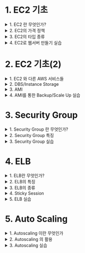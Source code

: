 
# 1. EC2 기초 

<details> <summary> 1. EC2 란 무엇인가? </summary>

## 1. EC2 란 무엇인가?

### 용어
- Elastic Compute Cloud 

### 정의
- Amazon Elastic Compush Cloud(EC2)는 안전하고 크기 조정이 가능한 컴퓨팅 파워를 클라우드에서 제공하는 웹 서비스이다.
- 개발자가 더 쉽게 웹 규모의 클라우드 컴퓨팅 작업을 할 수 있도록 설계되었다.
- Amazon EC2의 간단한 웹 서비스 인터페이스를 통해 간단하고 필요한 용량을 얻고 구성할 수 있다.
- 컴퓨팅 리소스에 대한 포괄적인 제어권을 제공하며, Amazon의 검증된 컴퓨팅 인프라에서 실행할 수 있다. 

### 특징
- 새로운 서버 인스턴스를 획득하고 부팅하는 데 필요한 시간을 단 몇 분으로 단축하므로 컴퓨팅 요구 사항의 변화에 따라 신속하게 용량을 확장하거나 축소할 수 있다.
- 실제 사용한 만큼만 요금을 지불하면 되므로, 컴퓨팅 비용이 절약된다.
- 개발자가 장애에 대한 복원력이 뛰어나고 일반적인 오류 상황에 영향을 받지 않는 애플리케이션을 구축할 수 있도록 도구를 제공한다.


</details>

<details> <summary> 2. EC2의 가격 정책 </summary>

## 2. EC2의 가격 정책

### On-Demand
- 실행하는 인스턴스에 따라 시간 또는 초당 컴퓨팅 파워로 측정된 가격을 지불
  - 약정은 필요 없음
  - 장기적인 수요 예측이 힘들거나 유연하게 EC2를 사용하고 싶을 때
  - 한번 써보고 싶을 때 

### Spot Instance
- 경매 형식으로 시장에 남는 인스턴스를 저렴하게 구매해서 쓰는  방식 
  - 최대 90%정도 저렴
  - 단 언제 도로 내주어야 할지 모름
  - 시작 종료가 자유롭거나 추가적인 컴퓨팅 파워가 필요한 경우 

### 예약 인스턴스(Reserved Instance-RI)
- 미리 일정 기간(1년~3년) 약정해서 쓰는 방식
  - 최대 75%까지 저렴 (On-Demand에 비해서)
  - 수요 예측이 확실할 때
  - 총 비용을 절감하기 위해 어느정도 기간의 약정이 가능한 사용자

### 전용 호스트(Dedicated)
- 실제 물리적인 서버를 임대하는 방식
  - 라이선스 이슈(Windows Server등)
  - 규정에 따라 필요한 경우 



</details>

<details> <summary> 3. EC2의 타입 종류 </summary>

## 3. EC2의 타입 종류

![image](https://user-images.githubusercontent.com/28394879/136486505-60bb1b4e-51f7-47c8-bbc6-681d39df87dd.png)


</details>

<details> <summary> 4. EC2로 웹서버 만들기 실습 </summary>

## 4. EC2로 웹서버 만들기 실습 

### EC2 만들기
- EC2 설정하기 -> AMI, 타입, 세부설정, 보안그룹, 키 발급
- 실행


**상세 방법**
1. aws 홈페이지 접속
2. 서비스 
3. EC2 
4. 인스턴스 시작 
5. Amazon Linux 2 AMI (HVM), SSD Volume Type(x86) 선택 
6. 프리티어 사용가능 선택, 다음: 인스턴스 세부 정보 구성 클릭 
7. 서브넷 설정 후 다음: 스토리지 추가 클릭
![image](https://user-images.githubusercontent.com/28394879/136487665-d746c5e5-c894-4719-83f1-cad9bfcdbacf.png)


8. 볼륨 유형 선택후 다음: 태그 추가 클릭
![image](https://user-images.githubusercontent.com/28394879/136487835-473944a6-53e6-4de0-9bb4-e68ba2aed85c.png)



9. 태그 설정 후 다음: 보안그룹 구성 클릭
![image](https://user-images.githubusercontent.com/28394879/136489136-a41f5e89-b804-4738-996d-9b83b250cc6d.png)

10. 보안그룹 설정 후 검토 및 시작 클릭
![image](https://user-images.githubusercontent.com/28394879/136489337-1289fbbb-23a4-47e1-80f9-b26b8778e540.png)


11. 범용(SSD)에서 부팅을 마그네틱을 이 인스턴스의 부트 볼륨으로 계속 사용 클릭 후 다음 
12. 시작하기 클릭
13. 새 키페어 다운로드 후 인스턴스 시작 
![image](https://user-images.githubusercontent.com/28394879/136489509-f63cd8c7-74a8-443f-abf7-e9625acb8d3d.png) 


### EC2에 접속
- Putty Gen을 통해 PPK파일 만들기
- Putty를 통해 접속하기
- FileZila를 통해 FTP 접속하기

```
chmod 400 lecture-test.pem
ssh -i "lecture-test.pem" ec2-user@ec2-{ip}.us-east-2.compute.amazonaws.com
```


### 웹서버 설치 및 구동
- Yum을 통해 아파치 설치
- Httpd 서비스 등록
- 새로운 인트로 페이지 생성

```
sudo -s
yum install httpd -y
service httpd start
chkconfig httpd on
cd /var/www/html
vi index.html
```

- index.html 파일 완성 후 http://{ip}/ 로 결과 확인



</details>



# 2. EC2 기초(2) 

<details> <summary> 1. EC2 와 다른 AWS 서비스들 </summary>

## 1. EC2 와 다른 AWS 서비스들

![image](https://user-images.githubusercontent.com/28394879/136922152-6d6d9a9b-6c72-476c-aecf-0f2f8e293f04.png)

</details>

<details> <summary> 2. DBS/Instance Storage </summary>

## 2. DBS/Instance Storage

### 용어 
- Elastic Block Store

### 정의 
- Amazon Elastic Block Store(EBS)는 AWS 클라우드의 Amazon EC2 인스턴스에 사용할 영구 블록 스토리지 볼륨을 제공한다.
- 각 Amazon EBS 볼륨은 가용 영역 내에 자동으로 뽁제되어 구성요소 장애로부터 보호해주고, 고가용성 및 내구성을 제공한다.
- Amazon EBS 볼륨은 워크로드 실행에 필요한 지연 시간이 잛고 일관된 성능을 제공한다.
- Amazon EBS를 사용하면 단 몇 분 내에 사용량을 많게 또는 적게 확장할 수 있으며, 프로비저닝한 부분에 대해서만 저렴한 비용을 지불한다.

![image](https://user-images.githubusercontent.com/28394879/136925202-f5785c89-9377-43ee-8fc2-45bbb47e424d.png)
- EBS Based: 반 영구적인 파일의 저장 가능
  - Snapshot 가능
  - 인스턴스 업그레이드 가능
  - STOP이 가능함
- Instance Store: 휘발성이나 빠른 방식
  - 빠르지만 저장이 필요 없는 경우
  - Stop이 불가능함 



</details>

<details> <summary> 3. AMI </summary>

## 3. AMI

### 용어
- Amazon Machine Image

### 정의
- Amazon 머신 이미지(AMI)는 인스턴스를 시작하는데 필요한 정보를 제공한다.
- 인스턴스를 시작할 때 AMI를 지정해야 한다.
- 동일한 구성의 인스턴스가 여러 개 필요할 때는 한 AMI에서 여러 인스턴스를 시작할 수 있다.
- 서로 다른 구성의 인스턴스가 필요할 때는 다양한 AMI를 사용하여 인스턴스를 시작하면 된다. 

### 특징

![image](https://user-images.githubusercontent.com/28394879/136926299-e8917a9f-404e-4a96-b485-c6722d608950.png)
- AMI는 다음을 포함한다
  - 1개 이상의 EBS 스냅샷 또는, 인스턴스 저장 지원 AMI의 경우, 인스턴스의 루트 볼륨에 대한 템플릿(예: 운영체제, 애플리케이션 서버, 애플리케이션)
  - AMI를 사용하여 인스턴스를 시작할 수 있는 AWS 계정을 제어하는 시작 권한
  - 시작될 때 인스턴스에 연결할 볼륨을 지정하는 블록 디바이스 매핑 




</details>

<details> <summary> 4. AMI를 통한 Backup/Scale Up 실습 </summary>

## 4. AMI를 통한 Backup/Scale Up 실습

### AMI 만들기
- 현재 EC2의 AMI를 만들어 Backup하기

1. 이미지 생성 버튼 
![image](https://user-images.githubusercontent.com/28394879/136926967-9a4d113a-a2c0-4e6d-bfd1-7339dd3f4651.png)

2. 입력 후 생성 
![image](https://user-images.githubusercontent.com/28394879/136927295-177b0a95-9bfd-4b3c-8a21-e28f47daeb92.png)




### 새로운 EC2 실행하기
- 기존의 EC2보다 더 좋은 성능의 EC2를 기존의 AMI로 실행하기

1. AMI 탭 클릭
2. 사용할 AMI이미지 선택 후 시작하기 버튼 
![image](https://user-images.githubusercontent.com/28394879/136928114-47a15a1f-d595-4785-a2de-b33191e3c0a6.png)

3. 원하는 인스턴스 종류 선택후 다음
![image](https://user-images.githubusercontent.com/28394879/136928252-5806df8e-6f9d-4a2b-b96c-d626aac85013.png)

4. 인스턴스 구성은 지금은 따로안하고 다음:스토리지 추가 버튼 클릭
5. 다음:태그 추가 버튼 클릭
6. 태그 추가 후 다음:보안 그룹 구성 버튼 클릭
![image](https://user-images.githubusercontent.com/28394879/136928697-2aec2eb2-5b30-4f46-b82f-fd65f7aedf0b.png)
7. 기존 보안 그룹 선택 후 검토 및 시작 
![image](https://user-images.githubusercontent.com/28394879/136928831-d19dd3ac-a0dc-4744-ab7b-eb7becef8d8d.png)

8. 범용 SSD 에서 부팅 설정 후 다음
![image](https://user-images.githubusercontent.com/28394879/136928967-24269dd7-d423-433d-ae56-7a0de6636f65.png)

9. 시작하기 버튼 클릭 

10. 기존 키페어 선택 후 인스턴스 시작
![image](https://user-images.githubusercontent.com/28394879/136929153-05fe4144-8d2a-433f-8657-adbdc16b45da.png)

11. 기존 인스턴스 종료
![image](https://user-images.githubusercontent.com/28394879/136929511-70db58ac-c364-4b0f-90bf-3cd67d7049ec.png)


### 동작 확인하기 
- 새로운 인스턴스의 아이피로 접속해보면 이전에 만들어 두었던 helloworld apache 서버가 잘 동작 하는 것을 알 수 있다.

</details>


# 3. Security Group

<details> <summary> 1. Security Group 란 무엇인가? </summary>

## 1. Security Group 란 무엇인가?

![image](https://user-images.githubusercontent.com/28394879/136934211-085a6871-2ff6-423d-b208-88e55945c45f.png)

- 보안그룹은 인스턴스에 대한 인바운드 및 아웃바운드 트래픽을 제어하는 가상 방화벽 역할을 한다.
- VPC에서 인스턴스를 시작 할 때 최대 5개의 보안 그룹에 인스턴스를 할당할 수 있다.
- 보안 그룹은 **서브넷 수준이 아니라 인스턴스 수준에서 작동**하므로 VPC에 있는 서브넷의 각 인스턴스를 서로 다른 보안 그룹 세트에 할당할 수 있다.
- 시작 할 때 특정 그룹을 지정하지 않으면 인스턴스가 자동으로 VPC의 기본 보안 그룹에 할당된다.

</details>

<details> <summary> 2. Security Group 특징 </summary>

## 2. Security Group 특징

- 보안 장치
  - Network Access List(NACL)와 함께 방화벽의 역할을 하는 서비스
- Port 허용
  - 트래픽이 지나갈 수 있는 Port와 Source를 설정 가능
  - Deny는 불가능 -> NACL 로 가능 
- 인스턴스 단위
  - 하나의 인스턴스에 하나 이상의 SG설정 가능
  - NACL의 경우 서브넷 단위
  - 설정된 Instance는 설정한 모든 SG의 룰을 적용 받음


![image](https://user-images.githubusercontent.com/28394879/136935520-e5b45cb7-28e1-48e6-863f-02572c399284.png)

- 설정된 모든 룰을 사용해서 필터링
  - NACL의 경우 적용된 룰의 순서대로 필터링 
- Stateful  
  - Inbound로 들어온 트래픽이 별 다른 Outbound 설정 없이 나갈 수 있음
  - NACL은 Stateless

![image](https://user-images.githubusercontent.com/28394879/136936301-7550285b-8c2a-4428-9414-d4072812e38b.png)

![image](https://user-images.githubusercontent.com/28394879/136936510-05742607-16dc-4031-b1b4-972aa13cad5e.png)

</details>

<details> <summary> 3. Security Group 실습 </summary>

## 3. Security Group 실습

- Security Group 생성하기
  - 여러 포트와 소스를 지정해서 만들기
- 기존의 적용된 SG를 새로운 SG로 대체하기
  - 기존의 EC2의 환경에서 어떻게 변화되었는지 확인 

1. 인스턴스 시작하기
2. 나의 AMI 선택 
3. 인스턴스 유형 t2.micro선택
4. 다음: 스토리지 추가 버튼 클릭
5. GIB 10으로 설정후 다음:태그 추가 버튼 클릭
6. Name: lecture-test 태그추가 후 다음:보안 그룹 구성 버튼 클릭 
7. 보안그룹 구성
![image](https://user-images.githubusercontent.com/28394879/136937587-a4f8a115-07da-412d-8b5a-8147f9c66cfa.png)
8. 시작하기
9. 기존 키 페어 선택 후 인스턴스 시작 

### 아웃바운드 실습 
1. 아웃바운드 규칙 
![image](https://user-images.githubusercontent.com/28394879/136938194-a360f828-9999-4a88-9ff0-0190804c89e4.png)
2.  Edit outbound rules 버튼 클릭
3.  기존에 있는 outbound 삭제 후 규칙저장
4.  lecture-test2 ip로 접속해보았지만 아웃바운드 규칙이 없음에도 불구하고 접속 이 잘 됨 ==> stateful 특징 덕분에 


### 인바운드 실습
1. 보안그룹 -> 인바운드 규칙 
2. Edit inbound rules 버튼 클릭
3. SSH 제외한 모든 inbound 제거 후 규칙저장
4. lecture-test2 ip로 접속해보았지만, 접속이 안되는것을 알 수 있음




</details>


# 4. ELB

<details> <summary> 1. ELB란 무엇인가? </summary>

## 1. ELB란 무엇인가?
![image](https://user-images.githubusercontent.com/28394879/137287365-896396b6-3eca-4894-afd1-6c1750340e39.png)

### 용어 
- Elastic Load Balancer

### 정의
- Elastic Load Balancing은 들어오는 애플리케이션 트래픽을 Amazon EC2 인스턴스, 컨테이너, IP 주소, Lambda 함수와 같은 여러 대상에 자동으로 분산시킨다.
- Elastic Load Balancing은 단일 가용 영역 또는 여러 가용 영역에서 다양한 애플리케이션 부하를 처리할 수 있다.
- Elastic Load Balancing이 제공하는 세 가지 로드 밸런서는 모두 애플리케이션의 내결함성에 필요한 **고가용성, 자동 확장/축소, 강력한 보안**을 갖추고 있다.

### Vertical Scale
![image](https://user-images.githubusercontent.com/28394879/137288267-d5a5a8b8-4907-44d1-9bcd-12a13be07bf1.png)

![image](https://user-images.githubusercontent.com/28394879/137288362-b1ce0bd9-4d9a-44b2-a8ee-ed6b544915a2.png)

### Horizontal Scale
![image](https://user-images.githubusercontent.com/28394879/137288510-7d1db362-be70-4dce-b59e-9c5bfe216d33.png)

![image](https://user-images.githubusercontent.com/28394879/137288634-1ed44f9c-a25e-41b1-a928-b698d694d0c2.png)


</details>

<details> <summary> 2. ELB의 특징 </summary>

## 2. ELB의 특징

- IP가 지속적으로 바뀜
  - 지속적으로 IP 주소가 바뀜
  - 따라서 도메인 기반으로 사용해야 함
- Health Check
  - 직접 트래픽을 발생시켜 Instance가 살아있는지를 체크함
  - InService, OutofService 두가지 상태로 나누어짐 
- 3가지 종류가 존재함
  - Application Load Balancer
  - Network Load Balancer
  - Classic Load Balancer



</details>

<details> <summary> 3. ELB의 종류 </summary>

## 3. ELB의 종류

### Application Load Balancer
- Application Level
- "똑똑한 놈"

### Network Load Balancer
- "빠른놈"
- Elastic IP 할당 가능 

### Classic Load Balancer
- "옛날놈"
- 요즘은 잘 안씀 


</details>

<details> <summary> 4. Sticky Session </summary>

## 4. Sticky Session

![image](https://user-images.githubusercontent.com/28394879/137290519-58ba8dec-02b3-400a-8973-20412d1fcc0b.png)
- 2개이상의 Instance가 있다고 했을때 A Instance의 웹서버에 로그인을하면 Session이 하나 발급될 것이다.
- 그런데, 한번더 요청을 했을때 B Instance의 웹서버에 요청하느라 Session이 없어 재로그인을 하라고 요청을 할 것이다.
- 이 것을 방지하기 위해 나온 것이 Sticky Session이다.
- Sticky Session은 사용자마다 어떤 인스턴스에 접근했는지를 저장해두고 다음번의 요청시에 해당하는 인스턴스로 접속할 수 있도록 해주는 것이다.





</details>

<details> <summary> 5. ELB 실습 </summary>

## 5. ELB 실습

- 2개의 다른 AZ에 웹서버 생성하기
  - 2개의 웹서버를 생성하고 각각 AZ를 알 수 있도록 내용을 표시
- Application LoadBalancer를 적용해 트래픽이 분산되는지 확인하기
  - 매번 갱신때마다 다른 AZ로 표시되는지 확인하기
- Sticky Session 확인
  - Sticky Session이 동작하는지 확인하기 


1. 인스턴스 시작
2. 나의 AMI중에 lecture-test 선택
3. t2.micro InstanceType 선택
4. 서브넷설정을 2a로 설정
5. 태그 Name: InstanceA
6. 보안그룹 까지 다음
7. lecture-test 보안그룹 선택
8. "마그네틱을 이 인스턴스의 부트 볼륨으로 계속 사용" 선택
9. 1~7번 한번더 반복해서 서브넷설정을 2c로 새로 인스턴스 생성 
10. InstanceA, InstanceC 에 각각 접속해서 /var/www/html/index.html을 I am instance A, I am instance C로 변경 
11. 로드밸런서 -> Load balancer 생성 
12. Application Load Balancer Create 
13. 이름, Network mapping 설정 
![image](https://user-images.githubusercontent.com/28394879/137293757-1e2c63e0-33f1-4016-b25d-54389c486b4e.png)

14. Security groups 설정
![image](https://user-images.githubusercontent.com/28394879/137294000-9675bd37-49e6-41eb-8549-705f491bc18f.png)


15. Listeners and routing에서 Create target group버튼 클릭
16. Basic configuration (사진은 잘못됐고, Target Type을 Instance로 해야됨)
![image](https://user-images.githubusercontent.com/28394879/137294674-2f4f9d1a-7db9-4228-89aa-afecf7d2c530.png)

17. Health checks
![image](https://user-images.githubusercontent.com/28394879/137294844-cae94995-fe02-4fa7-8959-29913f264fa5.png)

18. target을 instanceA,C 으로 등록

19. 방금 만든 target group 선택후 create Load balancer
20. 로드밸런서의 DNS이름으로 접속 시도 -> A, C 계속 번갈아 뜨는것을 확인 

21. 대상 그룹에서 방금 지정한 lecture-test2 그룹에서 Attribute선택
22. Attribute Edit
23. Stickiness enable 후 저장 
![image](https://user-images.githubusercontent.com/28394879/137296411-f7e0673e-0d49-4b22-9e0b-f26a3e73caea.png)
24. DNS로 접속해보면 10초동안은 같은 서버로 접속되는것을 확인








</details>




# 5. Auto Scaling

<details> <summary> 1. Autoscaling 이란 무엇인가 </summary>

## 1. Autoscaling 이란 무엇인가

- AWS Auto Scaling은 애플리케이션을 모니터링하고 용량을 자동으로 조정하여, **최대한 저렴한 비용으로 안정적**이고 예측 가능한 성능을 유지한다.
- AWS Auto Scaling을 사용하면 몇 분 만에 손쉽게 여러 서비스 전체에서 여러 리소스에 대해 애플리케이션 규모 조정을 설정 할 수 있다.

![image](https://user-images.githubusercontent.com/28394879/137873154-df8c7c15-d8a4-4c0c-9d71-2387331edfd4.png)


</details>

<details> <summary> 2. Autoscaling 의 활용 </summary>

## 2. Autoscaling 의 활용

- 최소한의 인스턴스 사용
- 원하는 만큼의 인스턴스 개수를 목표로 유지
- 최대 인스턴스 개수 이하로 인스턴스를 유지
- Availability Zone 에 골고루 분산될 수 있도록 인스턴스를 분배
- 항상 서비스가 유지될 수 있는 인스턴스를 확보 

### EC2 Auto Scaling의 구성
- Launch Configuration: 무엇을 어떻게 실행시킬 것인가?
  - EC2의 타입, 사이즈
  - AMI
  - Security Group, Key, IAM
  - User Data
- Monitoring: 언제 실행시킬 것인가? + 상태 확인
  - 예: CPU 점유율이 일정 %을 넘어섰을 때 추가로 실행 or 2개 이상이 필요한 스택에서 EC2 하나가 죽었을 때
  - Cloud Watch (And/Or) ELB 와 연계
- Desired Capacity: **얼만큼** 실행 시킬 것인가?
  - 예: 최소 1개 ~ 최대 3개
- Lifecycle Hook: 인스턴스 시작/종료 시 Callback
  - 다른 서비스와 연계하여 전/후 처리 가능 -> CloudWatch Event/SNS/SQS
  - Terminating: wait/Terminating: Proceed 상태로 전환
  - 기본 3600초 동안 기다림 ( 기다리는 동안 이미지 백업이나 로그 백업 등의 작업을 할 수 있게끔 )

### EC2 Auto Scaling의 순서도
![image](https://user-images.githubusercontent.com/28394879/137876824-8fb023db-f32b-4959-93c4-a1c930bf792f.png)


</details>

<details> <summary> 3. Autoscaling 실습 </summary>

## 3. Autoscaling 실습

- Auto Scaling group 생성
  - Launch Configuration(web서버) 및 Capacity 설정
- 인스턴스 변화에 따른 Autoscaling 적용 확인
  - 인스턴스가 종료되었을 때 어떻게 변화하는지 확인 


### 1. IAM 생성
1. IAM 서비스 
2. 액세스 관리 -> 역할 
3. 역할 만들기 
4. EC2 클릭 후 다음
5. 정책 필터에 "S3" 검색 후 "AmazonS3FullAccess" 선택 후 다음
6. 태그 "purpose : lecture_as_test" 생성 후 다음 
7. 역할이름: s3_fullaccess_as_test, 역할설명: 역할이름과 동일 입력 후 만들기 


### 2. S3 버킷 생성 
1. S3 서비스 
2. 버킷 -> 버킷 만들기 
3. 버킷이름: 맘대로 ( 글로벌한 유니크한 이름이라서 각자 지으면됨: skd-dte-as-test ) 지정 후 생성 
4. 생성된 버킷 클릭
5. 업로드 -> index.html 업로드 


### 3. Auto Scaling 생성
1. EC2 서비스
2. Auto Scaling -> 시작 구성 
3. 시작 구성 생성
4. 시작 구성 이름: as-test
5. AMI 아무거나 선택
6. 인스턴스: t2.micro
7. 추가구성 - 선택사항 -> IAM 인스턴스: s3_fullaccess_as_test
8. 추가구성 - 선택사항 -> 고급 세부 정보
![image](https://user-images.githubusercontent.com/28394879/137883117-d5d701d1-90b4-4b5e-8834-4b94a09aaa8a.png)
9. 스토리지: 마그네틱(표준)
10. 보안그룹: 기존 보안그룹 (default로 만든거 아무거나)
11. 키 페어: 기존 키페어
12. 생성완료

### 4. Load Balancer 생성 
1. 로드밸런서 -> Load Balancer 생성
2. Application Load Balancer 
3. 이름: as-test-elb
4. 가용영역: 2a, 2c -> 다음
5. 다음
6. 보안그룹: 기존 보안 그룹 
7. 라우팅구성 
![image](https://user-images.githubusercontent.com/28394879/137885653-6b053f3c-da49-4545-a8de-8435308b6808.png)
8. 다음, 다음 생성 완료 

### 5. Auto Scaling 그룹 생성
1. Auto Scaling -> Auto Scaling 그룹 
2. Auto Scaling 그룹 생성 
3. 

</details>